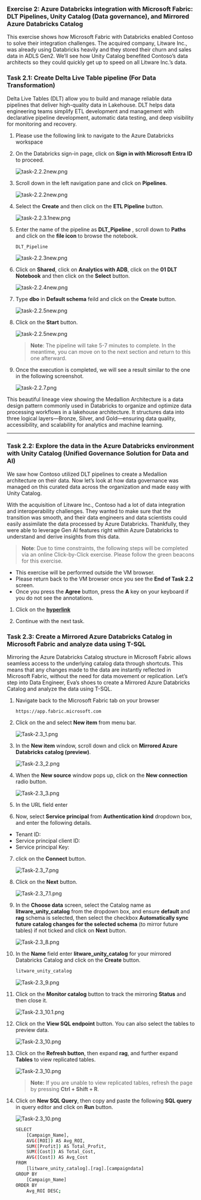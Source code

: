 ### Exercise 2: Azure Databricks integration with Microsoft Fabric: DLT Pipelines, Unity Catalog (Data governance), and Mirrored Azure Databricks Catalog

This exercise shows how Microsoft Fabric with Databricks enabled Contoso to solve their integration challenges. The acquired company, Litware Inc., was already using Databricks heavily and they stored their churn and sales data in ADLS Gen2. We’ll see how Unity Catalog benefited Contoso’s data architects so they could quickly get up to speed on all Litware Inc.’s data.

### Task 2.1: Create Delta Live Table pipeline (For Data Transformation)

Delta Live Tables (DLT) allow you to build and manage reliable data pipelines that deliver high-quality data in Lakehouse. DLT helps data engineering teams simplify ETL development and management with declarative pipeline development, automatic data testing, and deep visibility for monitoring and recovery.

1. Please use the following link to navigate to the Azure Databricks workspace **<inject key= "livedatabricksWorkspaceUrl" enableCopy="true"/>**

2. On the Databricks sign-in page, click on **Sign in with Microsoft Entra ID** to proceed.

    ![task-2.2.2new.png](media/1ds.png)

2. Scroll down in the left navigation pane and click on **Pipelines**.

    ![task-2.2.2new.png](media/l9.png)

3. Select the **Create** and then click on the **ETL Pipeline** button.

    ![task-2.2.3.1new.png](media/2ds.png)

4. Enter the name of the pipeline as **DLT_Pipeline** , scroll down to **Paths** and click on the **file icon** to browse the notebook.

    ```BASH
    DLT_Pipeline
    ```
    ![task-2.2.3new.png](media/task-2.2.3ne.png)

5. Click on **Shared**, click on **Analytics with ADB**, click on the **01 DLT Notebook** and then click on the **Select** button.

    ![task-2.2.4new.png](media/f13.png)

6. Type **dbo** in **Default schema** feild and click on the **Create** button.

    ![task-2.2.5new.png](media/f45.png)

7. Click on the **Start** button.

    ![task-2.2.5new.png](media/f14.png)

    >**Note**: The pipeline will take 5-7 minutes to complete. In the meantime, you can move on to the next section and return to this one afterward.

8. Once the execution is completed, we will see a result similar to the one in the following screenshot.

    ![task-2.2.7.png](media/task-2.2.7.png)

This beautiful lineage view showing the Medallion Architecture is a data design pattern commonly used in Databricks to organize and optimize data processing workflows in a lakehouse architecture. It structures data into three logical layers—Bronze, Silver, and Gold—ensuring data quality, accessibility, and scalability for analytics and machine learning.

---

### Task 2.2:  Explore the data in the Azure Databricks environment with Unity Catalog (Unified Governance Solution for Data and AI)

We saw how Contoso utilized DLT pipelines to create a Medallion architecture on their data. Now let’s look at how data governance was managed on this curated data across the organization and made easy with Unity Catalog.
 
With the acquisition of Litware Inc., Contoso had a lot of data integration and interoperability challenges. They wanted to make sure that the transition was smooth, and their data engineers and data scientists could easily assimilate the data processed by Azure Databricks. Thankfully, they were able to leverage Gen AI features right within Azure Databricks to understand and derive insights from this data.

>**Note**: Due to time constraints, the following steps will be completed via an online Click-by-Click exercise.
>Please follow the green beacons for this exercise.
- This exercise will be performed outside the VM browser.
- Please return back to the VM browser once you see the **End of Task 2.2** screen.
- Once you press the **Agree** button, press the **A** key on your keyboard if you do not see the annotations.
	
1. Click on the [**hyperlink**](https://regale.cloud/Microsoft/play/4251/azure-database-unity-catalog#/0/0)

2. Continue with the next task.

### Task 2.3: Create a Mirrored Azure Databricks Catalog in Microsoft Fabric and analyze data using T-SQL

Mirroring the Azure Databricks Catalog structure in Microsoft Fabric allows seamless access to the underlying catalog data through shortcuts. This means that any changes made to the data are instantly reflected in Microsoft Fabric, without the need for data movement or replication. Let’s step into Data Engineer, Eva’s shoes to create a Mirrored Azure Databricks Catalog and analyze the data using T-SQL. 

1. Navigate back to the Microsoft Fabric tab on your browser 
    
    ```
    https://app.fabric.microsoft.com
    ```

2. Click on the **<inject key= "WorkspaceName" enableCopy="true"/>** and select **New item** from menu bar.

    ![Task-2.3_1.png](media/Task-2.3_1.png)

3. In the **New item** window, scroll down and click on **Mirrored Azure Databricks catalog (preview)**.

   ![Task-2.3_2.png](media/Task-2.3_2.png)

4. When the **New source** window pops up, click on the **New connection** radio button.

   ![Task-2.3_3.png](media/l11.png)

5. In the URL field enter **<inject key= "databricksurl" enableCopy="true"/>**

6. Now, select **Service principal** from **Authentication kind** dropdown box, and enter the following details.

- Tenant ID: **<inject key= "catalogTenantID" enableCopy="true"/>**
- Service principal client ID: **<inject key= "ClientID" enableCopy="true"/>**
- Service principal Key: **<inject key= "Secret" enableCopy="true"/>**

7. click on the **Connect** button.

    ![Task-2.3_7.png](media/l12.png)

8. Click on the **Next** button.

   ![Task-2.3_7.1.png](media/l13.png)

9. In the **Choose data** screen, select the Catalog name as **litware_unity_catalog** from the dropdown box, and ensure **default** and **rag** schema is selected, then select the checkbox **Automatically sync future catalog changes for the selected schema** (to mirror future tables) if not ticked and click on **Next** button.

    ![Task-2.3_8.png](media/Task-2.3_8u.png)

10. In the **Name** field enter **litware_unity_catalog** for your mirrored Databricks Catalog and click on the **Create** button.

    ```BASH
    litware_unity_catalog
    ```

    ![Task-2.3_9.png](media/Task-2.3_9.png)

11. Click on the **Monitor catalog** button to track the mirroring **Status** and then close it.

    ![Task-2.3_10.1.png](media/Task-2.3_10.1.png)

12. Click on the **View SQL endpoint** button. You can also select the tables to preview data.

    ![Task-2.3_10.png](media/Task-2.3_10.png)

13. Click on the **Refresh button**, then expand **rag**, and further expand **Tables** to view replicated tables.

    ![Task-2.3_10.png](media/f79.png)

    >**Note:** If you are unable to view replicated tables, refresh the page by pressing **Ctrl + Shift + R**.
 
14. Click on **New SQL Query**, then copy and paste the following **SQL query** in query editor and click on **Run** button.
 
    ![Task-2.3_10.png](media/f80.png)
 
    ```BASH
    SELECT 
        [Campaign_Name],
        AVG([ROI]) AS Avg_ROI,
        SUM([Profit]) AS Total_Profit,
        SUM([Cost]) AS Total_Cost,
        AVG([Cost]) AS Avg_Cost
    FROM 
        [litware_unity_catalog].[rag].[campaigndata]
    GROUP BY 
        [Campaign_Name]
    ORDER BY 
        Avg_ROI DESC; 
    ```
